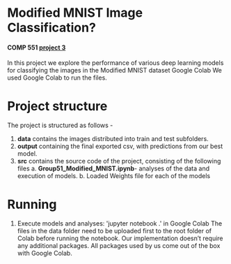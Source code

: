 # Modified MNIST Image Classification?

#### COMP 551 [project 3](https://www.cs.mcgill.ca/~wlh/comp551/files/miniproject3_spec.pdf )

In this project we explore the performance of various deep learning models for classifying the images in the Modified MNIST dataset
Google Colab
We used Google Colab to run the files. 

# Project structure
The project is structured as follows -
1. **data** contains the images distributed into train and test subfolders.
2. **output** containing the final exported csv, with predictions from our best model.
3. **src** contains the source code of the project, consisting of the following files
a. **Group51_Modified_MNIST.ipynb**- analyses of the data and execution of models.
b. Loaded Weights file for each of the models

# Running
1. Execute models and analyses:
'jupyter notebook .' in Google Colab
The files in the data folder need to be uploaded first to the root folder of Colab before running the notebook. Our implementation doesn’t require any additional packages. All packages used by us come out of the box with Google Colab.

